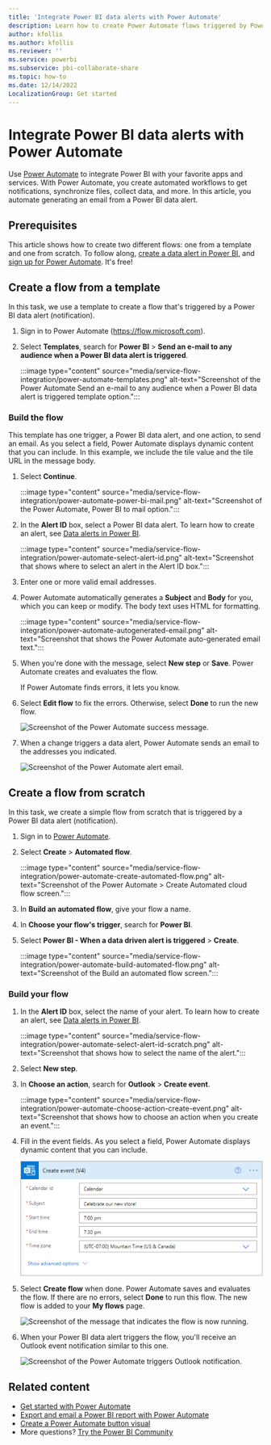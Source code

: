 ```yaml
---
title: 'Integrate Power BI data alerts with Power Automate'
description: Learn how to create Power Automate flows triggered by Power BI data alerts. You can create these flows either from a template or from scratch.
author: kfollis
ms.author: kfollis
ms.reviewer: ''
ms.service: powerbi
ms.subservice: pbi-collaborate-share
ms.topic: how-to
ms.date: 12/14/2022
LocalizationGroup: Get started
---
```

# Integrate Power BI data alerts with Power Automate

Use [Power Automate](/power-automate/getting-started) to integrate Power BI with your favorite apps and services. With Power Automate, you create automated workflows to get notifications, synchronize files, collect data, and more. In this article, you automate generating an email from a Power BI data alert.

## Prerequisites
This article shows how to create two different flows: one from a template and one from scratch. To follow along, [create a data alert in Power BI](../create-reports/service-set-data-alerts.md), and [sign up for Power Automate](https://flow.microsoft.com/#home-signup). It's free!

## Create a flow from a template
In this task, we use a template to create a flow that's triggered by a Power BI data alert (notification).

1. Sign in to Power Automate (https://flow.microsoft.com).
2. Select **Templates**, search for **Power BI** > **Send an e-mail to any audience when a Power BI data alert is triggered**.
   
    :::image type="content" source="media/service-flow-integration/power-automate-templates.png" alt-text="Screenshot of the Power Automate Send an e-mail to any audience when a Power BI data alert is triggered template option.":::

### Build the flow
This template has one trigger, a Power BI data alert, and one action, to send an email. As you select a field, Power Automate displays dynamic content that you can include.  In this example, we include the tile value and the tile URL in the message body.

1. Select **Continue**.

    :::image type="content" source="media/service-flow-integration/power-automate-power-bi-mail.png" alt-text="Screenshot of the Power Automate, Power BI to mail option.":::

1. In the **Alert ID** box, select a Power BI data alert. To learn how to create an alert, see [Data alerts in Power BI](../create-reports/service-set-data-alerts.md).
   
    :::image type="content" source="media/service-flow-integration/power-automate-select-alert-id.png" alt-text="Screenshot that shows where to select an alert in the Alert ID box.":::
2. Enter one or more valid email addresses.

3. Power Automate automatically generates a **Subject** and **Body** for you, which you can keep or modify. The body text uses HTML for formatting.

    :::image type="content" source="media/service-flow-integration/power-automate-autogenerated-email.png" alt-text="Screenshot that shows the Power Automate auto-generated email text.":::

1. When you're done with the message, select **New step** or **Save**.  Power Automate creates and evaluates the flow.

    If Power Automate finds errors, it lets you know. 
2. Select **Edit flow** to fix the errors. Otherwise, select **Done** to run the new flow.
   
   ![Screenshot of the Power Automate success message.](media/service-flow-integration/power-bi-flow-running.png)
5. When a change triggers a data alert, Power Automate sends an email to the addresses you indicated.  
   
   ![Screenshot of the Power Automate alert email.](media/service-flow-integration/power-bi-flow-email2.png)

## Create a flow from scratch
In this task, we create a simple flow from scratch that is triggered by a Power BI data alert (notification).

1. Sign in to [Power Automate](https://flow.microsoft.com).
2. Select **Create** > **Automated flow**.

    :::image type="content" source="media/service-flow-integration/power-automate-create-automated-flow.png" alt-text="Screenshot of the Power Automate > Create Automated cloud flow screen.":::   
3. In **Build an automated flow**, give your flow a name.
1. In **Choose your flow's trigger**, search for **Power BI**.
1. Select **Power BI - When a data driven alert is triggered** > **Create**.

    :::image type="content" source="media/service-flow-integration/power-automate-build-automated-flow.png" alt-text="Screenshot of the Build an automated flow screen.":::

### Build your flow
1. In the **Alert ID** box, select the name of your alert. To learn how to create an alert, see [Data alerts in Power BI](../create-reports/service-set-data-alerts.md).

    :::image type="content" source="media/service-flow-integration/power-automate-select-alert-id-scratch.png" alt-text="Screenshot that shows how to select the name of the alert.":::   

2. Select **New step**.
   
3. In **Choose an action**, search for **Outlook** > **Create event**.

    :::image type="content" source="media/service-flow-integration/power-automate-choose-action-create-event.png" alt-text="Screenshot that shows how to choose an action when you create an event.":::   
4. Fill in the event fields. As you select a field, Power Automate displays dynamic content that you can include.
   
   ![Screenshot that shows where to continue to build the flow.](media/service-flow-integration/power-bi-flow-event.png)
5. Select **Create flow** when done.  Power Automate saves and evaluates the flow. If there are no errors, select **Done** to run this flow.  The new flow is added to your **My flows** page.
   
   ![Screenshot of the message that indicates the flow is now running.](media/service-flow-integration/power-bi-flow-running.png)
6. When your Power BI data alert triggers the flow, you'll receive an Outlook event notification similar to this one.
   
    ![Screenshot of the Power Automate triggers Outlook notification.](media/service-flow-integration/power-bi-flow-notice.png)

## Related content

* [Get started with Power Automate](/power-automate/getting-started/)
* [Export and email a Power BI report with Power Automate](service-automate-power-bi-report-export.md)
* [Create a Power Automate button visual](../create-reports/power-bi-automate-visual.md)
* More questions? [Try the Power BI Community](https://community.powerbi.com/)

